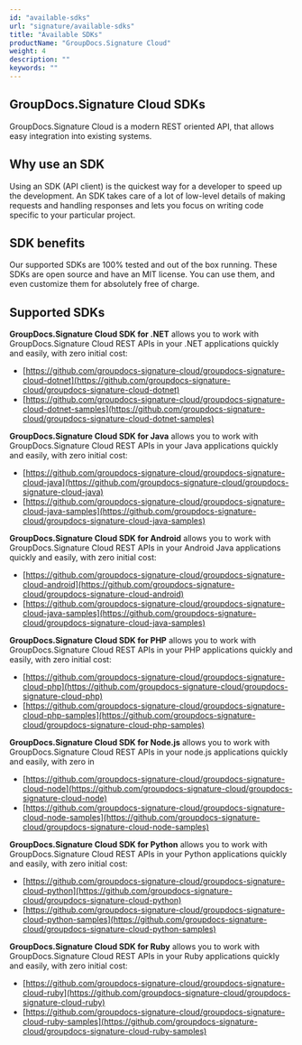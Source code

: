 ```yaml
---
id: "available-sdks"
url: "signature/available-sdks"
title: "Available SDKs"
productName: "GroupDocs.Signature Cloud"
weight: 4
description: ""
keywords: ""
---
```



## GroupDocs.Signature Cloud SDKs

GroupDocs.Signature Cloud is a modern REST oriented API, that allows easy integration into existing systems.

## Why use an SDK

Using an SDK (API client) is the quickest way for a developer to speed up the development. An SDK takes care of a lot of low-level details of making requests and handling responses and lets you focus on writing code specific to your particular project.

## SDK benefits

Our supported SDKs are 100% tested and out of the box running. These SDKs are open source and have an MIT license. You can use them, and even customize them for absolutely free of charge.

## Supported SDKs

**GroupDocs.Signature Cloud SDK for .NET** allows you to work with GroupDocs.Signature Cloud REST APIs in your .NET applications quickly and easily, with zero initial cost:

* [https://github.com/groupdocs-signature-cloud/groupdocs-signature-cloud-dotnet](https://github.com/groupdocs-signature-cloud/groupdocs-signature-cloud-dotnet)
* [https://github.com/groupdocs-signature-cloud/groupdocs-signature-cloud-dotnet-samples](https://github.com/groupdocs-signature-cloud/groupdocs-signature-cloud-dotnet-samples)

**GroupDocs.Signature Cloud SDK for Java** allows you to work with GroupDocs.Signature Cloud REST APIs in your Java applications quickly and easily, with zero initial cost:

* [https://github.com/groupdocs-signature-cloud/groupdocs-signature-cloud-java](https://github.com/groupdocs-signature-cloud/groupdocs-signature-cloud-java)
* [https://github.com/groupdocs-signature-cloud/groupdocs-signature-cloud-java-samples](https://github.com/groupdocs-signature-cloud/groupdocs-signature-cloud-java-samples)

**GroupDocs.Signature Cloud SDK for Android** allows you to work with GroupDocs.Signature Cloud REST APIs in your Android Java applications quickly and easily, with zero initial cost:

* [https://github.com/groupdocs-signature-cloud/groupdocs-signature-cloud-android](https://github.com/groupdocs-signature-cloud/groupdocs-signature-cloud-android)
* [https://github.com/groupdocs-signature-cloud/groupdocs-signature-cloud-java-samples](https://github.com/groupdocs-signature-cloud/groupdocs-signature-cloud-java-samples)

**GroupDocs.Signature Cloud SDK for PHP** allows you to work with GroupDocs.Signature Cloud REST APIs in your PHP applications quickly and easily, with zero initial cost:

* [https://github.com/groupdocs-signature-cloud/groupdocs-signature-cloud-php](https://github.com/groupdocs-signature-cloud/groupdocs-signature-cloud-php)
* [https://github.com/groupdocs-signature-cloud/groupdocs-signature-cloud-php-samples](https://github.com/groupdocs-signature-cloud/groupdocs-signature-cloud-php-samples)

**GroupDocs.Signature Cloud SDK for Node.js** allows you to work with GroupDocs.Signature Cloud REST APIs in your node.js applications quickly and easily, with zero in

* [https://github.com/groupdocs-signature-cloud/groupdocs-signature-cloud-node](https://github.com/groupdocs-signature-cloud/groupdocs-signature-cloud-node)
* [https://github.com/groupdocs-signature-cloud/groupdocs-signature-cloud-node-samples](https://github.com/groupdocs-signature-cloud/groupdocs-signature-cloud-node-samples)

**GroupDocs.Signature Cloud SDK for Python** allows you to work with GroupDocs.Signature Cloud REST APIs in your Python applications quickly and easily, with zero initial cost:

* [https://github.com/groupdocs-signature-cloud/groupdocs-signature-cloud-python](https://github.com/groupdocs-signature-cloud/groupdocs-signature-cloud-python)
* [https://github.com/groupdocs-signature-cloud/groupdocs-signature-cloud-python-samples](https://github.com/groupdocs-signature-cloud/groupdocs-signature-cloud-python-samples)

**GroupDocs.Signature Cloud SDK for Ruby** allows you to work with GroupDocs.Signature Cloud REST APIs in your Ruby applications quickly and easily, with zero initial cost:

* [https://github.com/groupdocs-signature-cloud/groupdocs-signature-cloud-ruby](https://github.com/groupdocs-signature-cloud/groupdocs-signature-cloud-ruby)
* [https://github.com/groupdocs-signature-cloud/groupdocs-signature-cloud-ruby-samples](https://github.com/groupdocs-signature-cloud/groupdocs-signature-cloud-ruby-samples)

